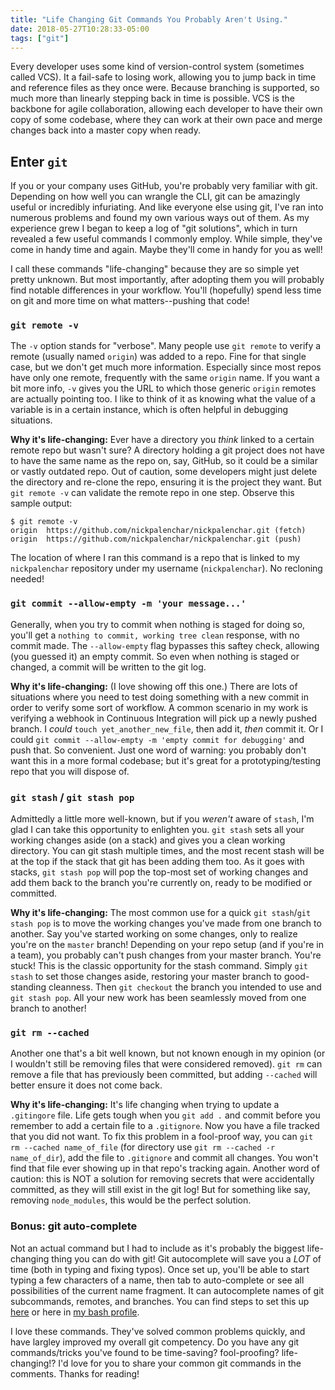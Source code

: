```yaml
---
title: "Life Changing Git Commands You Probably Aren't Using."
date: 2018-05-27T10:28:33-05:00
tags: ["git"]
---
```



Every developer uses some kind of version-control system (sometimes called VCS). It a fail-safe to losing work, allowing you to jump back in time and reference files as they once were. Because branching is supported, so much more than linearly stepping back in time is possible. VCS is the backbone for agile collaboration, allowing each developer to have their own copy of some codebase, where they can work at their own pace and merge changes back into a master copy when ready.

## Enter `git`

If you or your company uses GitHub, you're probably very familiar with git. Depending on how well you can wrangle the CLI, git can be amazingly useful or incredibly infuriating. And like everyone else using git, I've ran into numerous problems and found my own various ways out of them. As my experience grew I began to keep a log of "git solutions", which in turn revealed a few useful commands I commonly employ. While simple, they've come in handy time and again. Maybe they'll come in handy for you as well!

I call these commands "life-changing" because they are so simple yet pretty unknown. But most importantly, after adopting them you will probably find notable differences in your workflow. You'll (hopefully) spend less time on git and more time on what matters--pushing that code!

### `git remote -v`

The `-v` option stands for "verbose". Many people use `git remote` to verify a remote (usually named `origin`) was added to a repo. Fine for that single case, but we don't get much more information. Especially since most repos have only one remote, frequently with the same `origin` name. If you want a bit more info, `-v` gives you the URL to which those generic `origin` remotes are actually pointing too. I like to think of it as knowing what the value of a variable is in a certain instance, which is often helpful in debugging situations.

**Why it's life-changing:** Ever have a directory you _think_ linked to a certain remote repo but wasn't sure? A directory holding a git project does not have to have the same name as the repo on, say, GitHub, so it could be a similar or vastly outdated repo. Out of caution, some developers might just delete the directory and re-clone the repo, ensuring it is the project they want. But `git remote -v` can validate the remote repo in one step. Observe this sample output:

```shell
$ git remote -v
origin  https://github.com/nickpalenchar/nickpalenchar.git (fetch)
origin  https://github.com/nickpalenchar/nickpalenchar.git (push)
```
The location of where I ran this command is a repo that is linked to my `nickpalenchar` repository under my username (`nickpalenchar`). No recloning needed!

### `git commit --allow-empty -m 'your message...'`

Generally, when you try to commit when nothing is staged for doing so, you'll get a `nothing to commit, working tree clean` response, with no commit made. The `--allow-empty` flag bypasses this saftey check, allowing (you guessed it) an empty commit. So even when nothing is staged or changed, a commit will be written to the git log.

**Why it's life-changing:** (I love showing off this one.) There are lots of situations where you need to test doing something with a new commit in order to verify some sort of workflow. A common scenario in my work is verifying a webhook in Continuous Integration will pick up a newly pushed branch. I _could_ `touch yet_another_new_file`, then add it, _then_ commit it. Or I could `git commit --allow-empty -m 'empty commit for debugging'` and push that. So convenient. Just one word of warning: you probably don't want this in a more formal codebase; but it's great for a prototyping/testing repo that you will dispose of.

### `git stash` / `git stash pop`

Admittedly a little more well-known, but if you _weren't_ aware of `stash`, I'm glad I can take this opportunity to enlighten you. `git stash` sets all your working changes aside (on a stack) and gives you a clean working directory. You can git stash multiple times, and the most recent stash will be at the top if the stack that git has been adding them too. As it goes with stacks, `git stash pop` will pop the top-most set of working changes and add them back to the branch you're currently on, ready to be modified or committed.

**Why it's life-changing:** The most common use for a quick `git stash`/`git stash pop` is to move the working changes you've made from one branch to another. Say you've started working on some changes, only to realize you're on the `master` branch! Depending on your repo setup (and if you're in a team), you probably can't push changes from your master branch. You're stuck! This is the classic opportunity for the stash command. Simply `git stash` to set those changes aside, restoring your master branch to good-standing cleanness. Then `git checkout` the branch you intended to use and `git stash pop`. All your new work has been seamlessly moved from one branch to another!

### `git rm --cached`

Another one that's a bit well known, but not known enough in my opinion (or I wouldn't still be removing files that were considered removed). `git rm` can remove a file that has previously been committed, but adding `--cached` will better ensure it does not come back.

**Why it's life-changing:** It's life changing when trying to update a `.gitingore` file. Life gets tough when you `git add .` and commit before you remember to add a certain file to a `.gitignore`. Now you have a file tracked that you did not want. To fix this problem in a fool-proof way, you can `git rm --cached name_of_file` (for directory use `git rm --cached -r name_of_dir`), add the file to `.gitignore` and commit all changes. You won't find that file ever showing up in that repo's tracking again. Another word of caution: this is NOT a solution for removing secrets that were accidentally committed, as they will still exist in the git log! But for something like say, removing `node_modules`, this would be the perfect solution.

### Bonus: git auto-complete

Not an actual command but I had to include as it's probably the biggest life-changing thing you can do with git! Git autocomplete will save you a _LOT_ of time (both in typing and fixing typos). Once set up, you'll be able to start typing a few characters of a name, then tab to auto-complete or see all possibilities of the current name fragment. It can autocomplete names of git subcommands, remotes, and branches. You can find steps to set this up [here](http://code-worrier.com/blog/autocomplete-git/) or here in [my bash profile](https://github.com/nickpalenchar/swanked-out-bash).

I love these commands. They've solved common problems quickly, and  have largley improved my overall git competency. Do you have any git commands/tricks you've found to be time-saving? fool-proofing? life-changing!? I'd love for you to share your common git commands in the comments. Thanks for reading!

